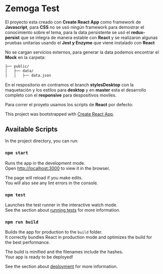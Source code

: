 # Zemoga Test

El proyecto esta creado con **Create React App** como framework de **Javascript**, para **CSS** no se usó ningún framework para demostrar el conocimiento sobre el tema, para la data persistente se usó el **redux-persist** que se integra de manera estable con **React** y se realizaron algunas pruebas unitarias usando el **Jest y Enzyme** que viene instalado con **React**

No se cargan servicios externos, para generar la data podemos encontrar el **Mock** en la carpeta:

```bash
├── public/
│   ├── data/
│   │   ├── data.json
```

En el respositorio en contramos el branch **stylesDesktop** con la maquetación y los estilos para **desktop** y en **master** esta el desarrollo completo con el **responsive** para despositivos moviles.

Para correr el proyeto usamos los scripts de **React** por defecto:

This project was bootstrapped with [Create React App](https://github.com/facebook/create-react-app).

## Available Scripts

In the project directory, you can run:

### `npm start`

Runs the app in the development mode.<br />
Open [http://localhost:3000](http://localhost:3000) to view it in the browser.

The page will reload if you make edits.<br />
You will also see any lint errors in the console.

### `npm test`

Launches the test runner in the interactive watch mode.<br />
See the section about [running tests](https://facebook.github.io/create-react-app/docs/running-tests) for more information.

### `npm run build`

Builds the app for production to the `build` folder.<br />
It correctly bundles React in production mode and optimizes the build for the best performance.

The build is minified and the filenames include the hashes.<br />
Your app is ready to be deployed!

See the section about [deployment](https://facebook.github.io/create-react-app/docs/deployment) for more information.

